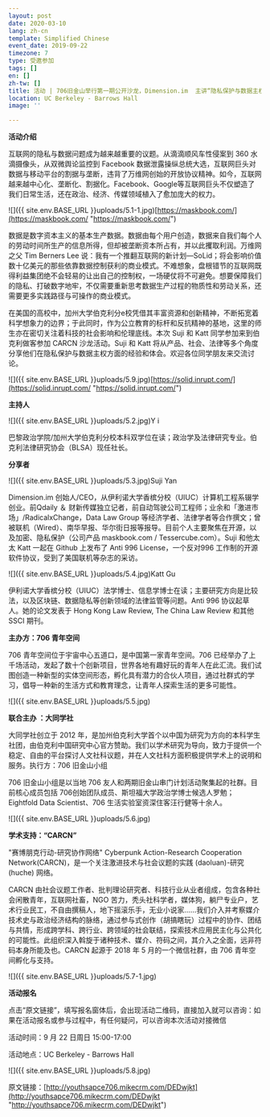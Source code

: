 ```yaml
---
layout: post
date: 2020-03-10
lang: zh-cn
template: Simplified Chinese
event_date: 2019-09-22
timezone: 7
type: 受邀参加
tags: []
en: []
zh-tw: []
title: 活动 | 706旧金山举行第一期公开沙龙，Dimension.im  主讲“隐私保护与数据主权”
location: UC Berkeley - Barrows Hall
image: ''

---
```

**活动介绍**

互联网的隐私与数据问题成为越来越重要的议题。从滴滴顺风车性侵案到 360 水滴摄像头，从双微舆论监控到 Facebook 数据泄露操纵总统大选，互联网巨头对数据与移动平台的割据与垄断，违背了万维网创始的开放协议精神。如今，互联网越来越中心化、垄断化、割据化。Facebook、Google等互联网巨头不仅塑造了我们日常生活，还在政治、经济、传媒领域植入了愈加庞大的权力。

![]({{ site.env.BASE_URL }}uploads/5.1-1.jpg)[https://maskbook.com/](https://maskbook.com/ "https://maskbook.com/")

数据是数字资本主义的基本生产数据。数据由每个用户创造，数据来自我们每个人的劳动时间所生产的信息所得，但却被垄断资本所占有，并以此攫取利润。万维网之父 Tim Berners Lee 说：我有一个推翻互联网的新计划—SoLid；将会影响价值数十亿美元的那些依靠数据控制获利的商业模式。不难想象，盘根错节的互联网既得利益集团绝不会轻易的让出自己的控制权，一场硬仗将不可避免。想要保障我们的隐私、打破数字地牢，不仅需要重新思考数据生产过程的物质性和劳动关系，还需要更多实践路径与可操作的商业模式。

在美国的高校中，加州大学伯克利分e校凭借其丰富资源和创新精神，不断拓宽着科学想象力的边界；于此同时，作为公立教育的标杆和反抗精神的基地，这里的师生亦在密切关注着科技的社会影响和伦理底线。本次 Suji 和 Katt 同学参加来到伯克利做客参加 CARCN 沙龙活动。Suji 和 Katt 将从产品、社会、法律等多个角度分享他们在隐私保护与数据主权方面的经验和体会。欢迎各位同学朋友来交流讨论。

![]({{ site.env.BASE_URL }}uploads/5.9.jpg)[https://solid.inrupt.com/](https://solid.inrupt.com/ "https://solid.inrupt.com/")

**主持人**

![]({{ site.env.BASE_URL }}uploads/5.2.jpg)Y i

巴黎政治学院/加州大学伯克利分校本科双学位在读；政治学及法律研究专业。伯克利法律研究协会（BLSA）现任社长。

**分享者**

![]({{ site.env.BASE_URL }}uploads/5.3.jpg)Suji Yan

Dimension.im 创始人/CEO，从伊利诺大学香槟分校（UIUC）计算机工程系辍学创业。前Qdaily ＆ 财新传媒独立记者，前自动驾驶公司工程师；业余和「激进市场」/RadicalxChange，Data Law Group 等经济学者、法律学者等合作撰文；曾被联机（Wired）、南华早报、华尔街日报等报导。目前个人主要聚焦在开源，以及加密、隐私保护（公司产品 maskbook.com / Tessercube.com）。Suji 和他太太 Katt 一起在 Github 上发布了 Anti 996 License，一个反对996 工作制的开源软件协议，受到了美国联机等杂志的采访。

![]({{ site.env.BASE_URL }}uploads/5.4.jpg)Katt Gu

伊利诺大学香槟分校（UIUC）法学博士、信息学博士在读；主要研究方向是比较法，以及区块链、数据隐私等创新领域的法律监管等问题。Anti 996 协议起草人。她的论文发表于 Hong Kong Law Review, The China Law Review 和其他 SSCI 期刊。

**主办方：706 青年空间**

706 青年空间位于宇宙中心五道口，是中国第一家青年空间。706 已经举办了上千场活动，发起了数十个创新项目，世界各地有趣好玩的青年人在此汇流。我们试图创造一种新型的实体空间形态，孵化具有潜力的合伙人项目，通过社群式的学习，倡导一种新的生活方式和教育理念，让青年人探索生活的更多可能性。

![]({{ site.env.BASE_URL }}uploads/5.5.jpg)

**联合主办 ：大同学社**

大同学社创立于 2012 年，是加州伯克利大学首个以中国为研究为方向的本科学生社团，由伯克利中国研究中心官方赞助。我们以学术研究为导向，致力于提供一个稳定、自由的平台探讨人文社科议题，并在人文社科方面积极提供学术上的说明和服务。执行方：706 旧金山小组

706 旧金山小组是以当地 706 友人和两期旧金山串门计划活动聚集起的社群。目前核心成员包括 706创始团队成员、斯坦福大学政治学博士候选人罗勉；Eightfold Data Scientist、706 生活实验室资深住客汪行健等十余人。

![]({{ site.env.BASE_URL }}uploads/5.6.jpg)

**学术支持：“CARCN”**

"赛博朋克行动-研究协作网络" Cyberpunk Action-Research Cooperation Network(CARCN)，是一个关注激进技术与社会议题的实践 (daoluan)-研究 (huche) 网络。

CARCN 由社会议题工作者、批判理论研究者、科技行业从业者组成，包含各种社会闲散青年，互联网社畜，NGO 苦力，秃头社科学者，媒体狗，躺尸专业户，艺术行业民工，不自由撰稿人，地下摇滚乐手，无业小说家......我们介入并考察媒介技术史与政治经济结构的脉络，通过参与式创作（胡搞瞎玩）过程中的协作、团结与共情，形成跨学科、跨行业、跨领域的社会联结，探索技术应用民主化与公共化的可能性。此组织深入斡旋于诸种技术、媒介、符码之间，其介入之全面，远非符码本身所能及也。CARCN 起源于 2018 年 5 月的一个微信社群，由 706 青年空间孵化与支持。

![]({{ site.env.BASE_URL }}uploads/5.7-1.jpg)

**活动报名**

点击“原文链接”，填写报名窗体后，会出现活动二维码，直接加入就可以咨询：如果在活动报名或参与过程中，有任何疑问，可以咨询本次活动对接微信

活动时间：9 月 22 日周日 15:00-17:00

活动地点：UC Berkeley - Barrows Hall

![]({{ site.env.BASE_URL }}uploads/5.8.jpg)

原文链接：[http://youthsapce706.mikecrm.com/DEDwjkt](http://youthsapce706.mikecrm.com/DEDwjkt "http://youthsapce706.mikecrm.com/DEDwjkt")